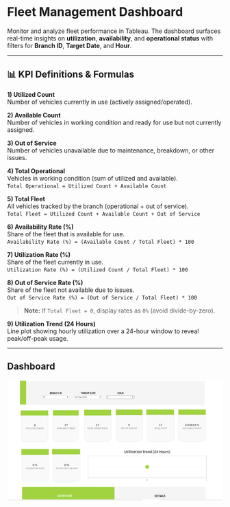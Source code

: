 # Fleet Management Dashboard

Monitor and analyze fleet performance in Tableau. The dashboard surfaces real-time insights on **utilization**, **availability**, and **operational status** with filters for **Branch ID**, **Target Date**, and **Hour**.

---

## 📊 KPI Definitions & Formulas

**1) Utilized Count**  
Number of vehicles currently in use (actively assigned/operated).

**2) Available Count**  
Number of vehicles in working condition and ready for use but not currently assigned.

**3) Out of Service**  
Number of vehicles unavailable due to maintenance, breakdown, or other issues.

**4) Total Operational**  
Vehicles in working condition (sum of utilized and available).  
`Total Operational = Utilized Count + Available Count`

**5) Total Fleet**  
All vehicles tracked by the branch (operational + out of service).  
`Total Fleet = Utilized Count + Available Count + Out of Service`

**6) Availability Rate (%)**  
Share of the fleet that is available for use.  
`Availability Rate (%) = (Available Count / Total Fleet) * 100`

**7) Utilization Rate (%)**  
Share of the fleet currently in use.  
`Utilization Rate (%) = (Utilized Count / Total Fleet) * 100`

**8) Out of Service Rate (%)**  
Share of the fleet not available due to issues.  
`Out of Service Rate (%) = (Out of Service / Total Fleet) * 100`

> **Note:** If `Total Fleet = 0`, display rates as `0%` (avoid divide-by-zero).

**9) Utilization Trend (24 Hours)**  
Line plot showing hourly utilization over a 24-hour window to reveal peak/off-peak usage.

---


## Dashboard 
![alt text](image-1.png)